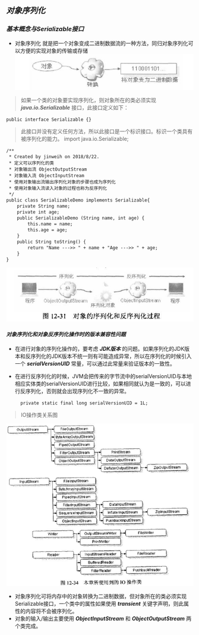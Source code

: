 ## *对象序列化*

### ***基本概念与Serializable接口***
* 对象序列化 就是把一个对象变成二进制数据流的一种方法，同归对象序列化可以方便的实现对象的传输或存储
![对象转换为二进制数据](image/2.JPG)
>如果一个类的对象要实现序列化，则对象所在的类必须实现 ***java.io.Serializable*** 接口，此接口定义如下：   
	
	public interface Serializable {}
>此接口并没有定义任何方法，所以此接口是一个标识接口。标识一个类具有被序列化的能力。 
	import java.io.Serializable;
	
	/**
	 * Created by jinweih on 2018/8/22.
	 * 定义可以序列化的类
	 * 对象输出流 ObjectOutputStream
	 * 对象输入流 ObjectInputStream
	 * 使用对象输出流输出序列化对象的步骤也成为序列化
	 * 使用对象输入流读入对象的过程也称为反序列化
	 */
	public class SerializableDemo implements Serializable{
	    private String name;
	    private int age;
	    public SerializableDemo (String name, int age) {
	        this.name = name;
	        this.age = age;
	    }
	    public String toString() {
	        return "Name --->> " + name + "Age --->> " + age;
	    }
	}

![对象序列化反序列化过程](image/3.JPG)

   
#### ***对象序列化和对象反序列化操作时的版本兼容性问题***
* 在进行对象的序列化操作的，要考虑 ***JDK版本*** 的问题。如果序列化的JDK版本和反序列化的JDK版本不统一则有可能造成异常，所以在序列化的时候引入一个 ***serialVersionUID*** 常量，可以通过此常量来验证版本的一致性。
* 在进行反序列化的时候，JVM会把传来的字节流中的serialVersionUID与本地相应实体类的serialVersionUID进行比较，如果相同就认为是一致的，可以进行反序列化，否则就会出现序列化不一致的异常。   

		private static final long serialVersionUID = 1L;

>IO操作类关系图
   
![IO操作类](image/4.JPG)
   
* 对象序列化可将内存中的对象转换为二进制数据，但对象所在的类必须实现Serializable接口，一个类中的属性如果使用 ***transient*** 关键字声明，则此属性的内容将不会被序列化。
* 对象的输入/输出主要使用 ***ObjectInputStream*** 和 ***ObjectOutputStream*** 两个类完成。
